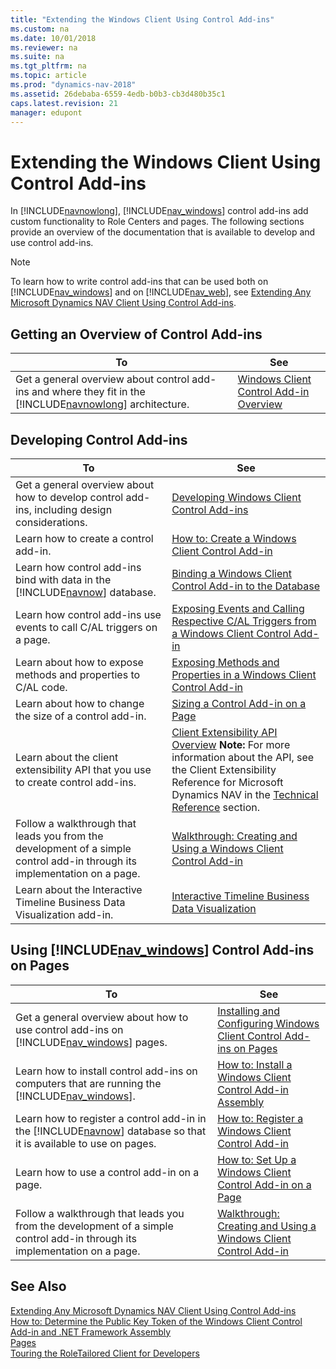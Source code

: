 ```yaml
---
title: "Extending the Windows Client Using Control Add-ins"
ms.custom: na
ms.date: 10/01/2018
ms.reviewer: na
ms.suite: na
ms.tgt_pltfrm: na
ms.topic: article
ms.prod: "dynamics-nav-2018"
ms.assetid: 26debaba-6559-4edb-b0b3-cb3d480b35c1
caps.latest.revision: 21
manager: edupont
---
```

# Extending the Windows Client Using Control Add-ins
In [!INCLUDE[navnowlong](includes/navnowlong_md.md)], [!INCLUDE[nav_windows](includes/nav_windows_md.md)] control add-ins add custom functionality to Role Centers and pages. The following sections provide an overview of the documentation that is available to develop and use control add-ins.  

> [!NOTE]  
>  To learn how to write control add-ins that can be used both on [!INCLUDE[nav_windows](includes/nav_windows_md.md)] and on [!INCLUDE[nav_web](includes/nav_web_md.md)], see [Extending Any Microsoft Dynamics NAV Client Using Control Add-ins](Extending-Any-Microsoft-Dynamics-NAV-Client-Using-Control-Add-ins.md).  

## Getting an Overview of Control Add-ins  

|To|See|  
|--------|---------|  
|Get a general overview about control add-ins and where they fit in the [!INCLUDE[navnowlong](includes/navnowlong_md.md)] architecture.|[Windows Client Control Add-in Overview](Windows-Client-Control-Add-in-Overview.md)|  

## Developing Control Add-ins  

|To|See|  
|--------|---------|  
|Get a general overview about how to develop control add-ins, including design considerations.|[Developing Windows Client Control Add-ins](Developing-Windows-Client-Control-Add-ins.md)|  
|Learn how to create a control add-in.|[How to: Create a Windows Client Control Add-in](How-to--Create-a-Windows-Client-Control-Add-in.md)|  
|Learn how control add-ins bind with data in the [!INCLUDE[navnow](includes/navnow_md.md)] database.|[Binding a Windows Client Control Add-in to the Database](Binding-a-Windows-Client-Control-Add-in-to-the-Database.md)|  
|Learn how control add-ins use events to call C/AL triggers on a page.|[Exposing Events and Calling Respective C/AL Triggers from a Windows Client Control Add-in](Exposing-Events-and-Calling-Respective-C-AL-Triggers-from-a-Windows-Client-Control-Add-in.md)|  
|Learn about how to expose methods and properties to C/AL code.|[Exposing Methods and Properties in a Windows Client Control Add-in](Exposing-Methods-and-Properties-in-a-Windows-Client-Control-Add-in.md)|  
|Learn about how to change the size of a control add-in.|[Sizing a Control Add-in on a Page](Sizing-a-Control-Add-in-on-a-Page.md)|  
|Learn about the client extensibility API that you use to create control add-ins.|[Client Extensibility API Overview](Client-Extensibility-API-Overview.md) **Note:**  For more information about the API, see the Client Extensibility Reference for Microsoft Dynamics NAV in the [Technical Reference](Technical-Reference.md) section.|  
|Follow a walkthrough that leads you from the development of a simple control add-in through its implementation on a page.|[Walkthrough: Creating and Using a Windows Client Control Add-in](Walkthrough--Creating-and-Using-a-Windows-Client-Control-Add-in.md)|  
|Learn about the Interactive Timeline Business Data Visualization add-in.|[Interactive Timeline Business Data Visualization](Interactive-Timeline-Business-Data-Visualization.md)|  

## Using [!INCLUDE[nav_windows](includes/nav_windows_md.md)] Control Add-ins on Pages  

|To|See|  
|--------|---------|  
|Get a general overview about how to use control add-ins on [!INCLUDE[nav_windows](includes/nav_windows_md.md)] pages.|[Installing and Configuring Windows Client Control Add-ins on Pages](Installing-and-Configuring-Windows-Client-Control-Add-ins-on-Pages.md)|  
|Learn how to install control add-ins on computers that are running the [!INCLUDE[nav_windows](includes/nav_windows_md.md)].|[How to: Install a Windows Client Control Add-in Assembly](How-to--Install-a-Windows-Client-Control-Add-in-Assembly.md)|  
|Learn how to register a control add-in in the [!INCLUDE[navnow](includes/navnow_md.md)] database so that it is available to use on pages.|[How to: Register a Windows Client Control Add-in](How-to--Register-a-Windows-Client-Control-Add-in.md)|  
|Learn how to use a control add-in on a page.|[How to: Set Up a Windows Client Control Add-in on a Page](How-to--Set-Up-a-Windows-Client-Control-Add-in-on-a-Page.md)|  
|Follow a walkthrough that leads you from the development of a simple control add-in through its implementation on a page.|[Walkthrough: Creating and Using a Windows Client Control Add-in](Walkthrough--Creating-and-Using-a-Windows-Client-Control-Add-in.md)|  

## See Also  
 [Extending Any Microsoft Dynamics NAV Client Using Control Add-ins](Extending-Any-Microsoft-Dynamics-NAV-Client-Using-Control-Add-ins.md)   
 [How to: Determine the Public Key Token of the Windows Client Control Add-in and .NET Framework Assembly](How-to--Determine-the-Public-Key-Token-of-the-Windows-Client-Control-Add-in-and-.NET-Framework-Assembly.md)   
 [Pages](Pages.md)   
 [Touring the RoleTailored Client for Developers](Touring-the-RoleTailored-Client-for-Developers.md)
